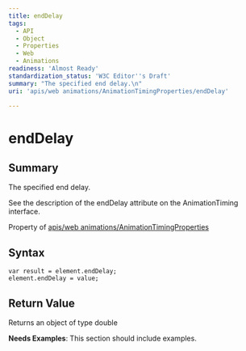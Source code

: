 ```yaml
---
title: endDelay
tags:
  - API
  - Object
  - Properties
  - Web
  - Animations
readiness: 'Almost Ready'
standardization_status: 'W3C Editor''s Draft'
summary: "The specified end delay.\n"
uri: 'apis/web animations/AnimationTimingProperties/endDelay'

---
```

# endDelay

## Summary

The specified end delay.

See the description of the endDelay attribute on the AnimationTiming interface.

<span data-meta="applies_to" data-type="key">Property of <span data-type="value">[apis/web animations/AnimationTimingProperties](/apis/web_animations/AnimationTimingProperties)</span></span>

## Syntax

``` {.js}
var result = element.endDelay;
element.endDelay = value;
```

## Return Value

<span data-meta="return" data-type="key">Returns an object of type <span data-type="value">double</span></span>

**Needs Examples**: This section should include examples.

